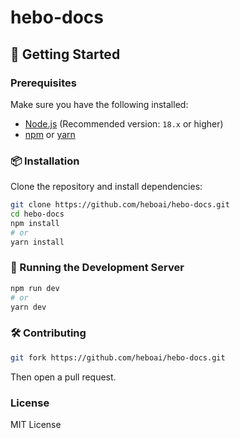 # hebo-docs

## 🚀 Getting Started

### Prerequisites

Make sure you have the following installed:

- [Node.js](https://nodejs.org/) (Recommended version: `18.x` or higher)
- [npm](https://www.npmjs.com/) or [yarn](https://yarnpkg.com/)

### 📦 Installation

Clone the repository and install dependencies:

```bash
git clone https://github.com/heboai/hebo-docs.git
cd hebo-docs
npm install
# or
yarn install
```
### 🚀 Running the Development Server

```bash
npm run dev
# or
yarn dev
```

### 🛠️ Contributing

```bash
git fork https://github.com/heboai/hebo-docs.git
```

Then open a pull request.

### License
MIT License

